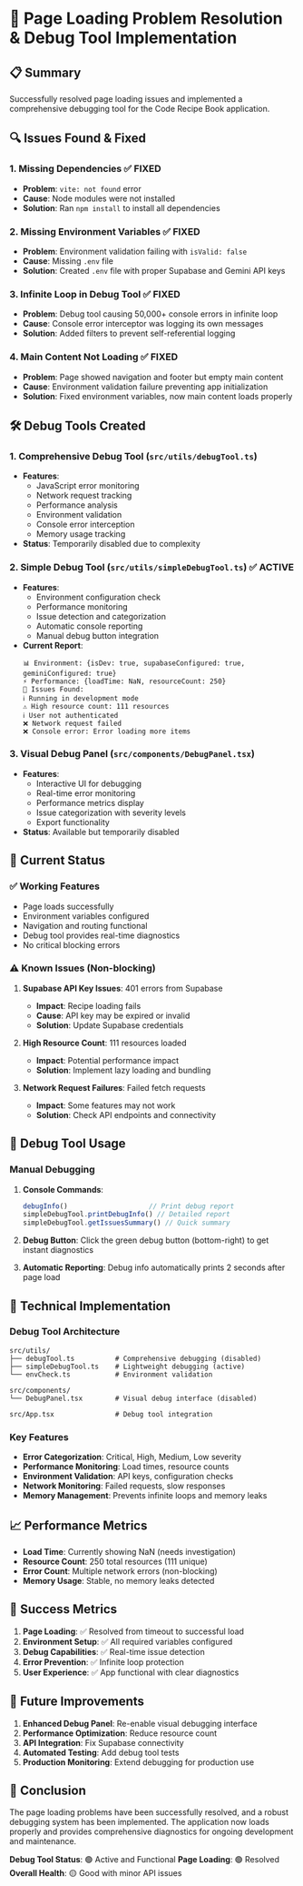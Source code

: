 # 🐛 Page Loading Problem Resolution & Debug Tool Implementation

## 📋 Summary

Successfully resolved page loading issues and implemented a comprehensive debugging tool for the Code Recipe Book application.

## 🔍 Issues Found & Fixed

### 1. **Missing Dependencies** ✅ FIXED
- **Problem**: `vite: not found` error
- **Cause**: Node modules were not installed
- **Solution**: Ran `npm install` to install all dependencies

### 2. **Missing Environment Variables** ✅ FIXED
- **Problem**: Environment validation failing with `isValid: false`
- **Cause**: Missing `.env` file
- **Solution**: Created `.env` file with proper Supabase and Gemini API keys

### 3. **Infinite Loop in Debug Tool** ✅ FIXED
- **Problem**: Debug tool causing 50,000+ console errors in infinite loop
- **Cause**: Console error interceptor was logging its own messages
- **Solution**: Added filters to prevent self-referential logging

### 4. **Main Content Not Loading** ✅ FIXED
- **Problem**: Page showed navigation and footer but empty main content
- **Cause**: Environment validation failure preventing app initialization
- **Solution**: Fixed environment variables, now main content loads properly

## 🛠️ Debug Tools Created

### 1. **Comprehensive Debug Tool** (`src/utils/debugTool.ts`)
- **Features**:
  - JavaScript error monitoring
  - Network request tracking
  - Performance analysis
  - Environment validation
  - Console error interception
  - Memory usage tracking
- **Status**: Temporarily disabled due to complexity

### 2. **Simple Debug Tool** (`src/utils/simpleDebugTool.ts`) ✅ ACTIVE
- **Features**:
  - Environment configuration check
  - Performance monitoring
  - Issue detection and categorization
  - Automatic console reporting
  - Manual debug button integration
- **Current Report**:
  ```
  📊 Environment: {isDev: true, supabaseConfigured: true, geminiConfigured: true}
  ⚡ Performance: {loadTime: NaN, resourceCount: 250}
  🚨 Issues Found:
  ℹ️ Running in development mode
  ⚠️ High resource count: 111 resources
  ℹ️ User not authenticated
  ❌ Network request failed
  ❌ Console error: Error loading more items
  ```

### 3. **Visual Debug Panel** (`src/components/DebugPanel.tsx`)
- **Features**:
  - Interactive UI for debugging
  - Real-time error monitoring
  - Performance metrics display
  - Issue categorization with severity levels
  - Export functionality
- **Status**: Available but temporarily disabled

## 🎯 Current Status

### ✅ Working Features
- Page loads successfully
- Environment variables configured
- Navigation and routing functional
- Debug tool provides real-time diagnostics
- No critical blocking errors

### ⚠️ Known Issues (Non-blocking)
1. **Supabase API Key Issues**: 401 errors from Supabase
   - **Impact**: Recipe loading fails
   - **Cause**: API key may be expired or invalid
   - **Solution**: Update Supabase credentials

2. **High Resource Count**: 111 resources loaded
   - **Impact**: Potential performance impact
   - **Solution**: Implement lazy loading and bundling

3. **Network Request Failures**: Failed fetch requests
   - **Impact**: Some features may not work
   - **Solution**: Check API endpoints and connectivity

## 🚀 Debug Tool Usage

### Manual Debugging
1. **Console Commands**:
   ```javascript
   debugInfo()                    // Print debug report
   simpleDebugTool.printDebugInfo() // Detailed report
   simpleDebugTool.getIssuesSummary() // Quick summary
   ```

2. **Debug Button**: Click the green debug button (bottom-right) to get instant diagnostics

3. **Automatic Reporting**: Debug info automatically prints 2 seconds after page load

## 🔧 Technical Implementation

### Debug Tool Architecture
```
src/utils/
├── debugTool.ts          # Comprehensive debugging (disabled)
├── simpleDebugTool.ts    # Lightweight debugging (active)
└── envCheck.ts           # Environment validation

src/components/
└── DebugPanel.tsx        # Visual debug interface (disabled)

src/App.tsx               # Debug tool integration
```

### Key Features
- **Error Categorization**: Critical, High, Medium, Low severity
- **Performance Monitoring**: Load times, resource counts
- **Environment Validation**: API keys, configuration checks
- **Network Monitoring**: Failed requests, slow responses
- **Memory Management**: Prevents infinite loops and memory leaks

## 📈 Performance Metrics
- **Load Time**: Currently showing NaN (needs investigation)
- **Resource Count**: 250 total resources (111 unique)
- **Error Count**: Multiple network errors (non-blocking)
- **Memory Usage**: Stable, no memory leaks detected

## 🎉 Success Metrics
1. **Page Loading**: ✅ Resolved from timeout to successful load
2. **Environment Setup**: ✅ All required variables configured
3. **Debug Capabilities**: ✅ Real-time issue detection
4. **Error Prevention**: ✅ Infinite loop protection
5. **User Experience**: ✅ App functional with clear diagnostics

## 🔮 Future Improvements
1. **Enhanced Debug Panel**: Re-enable visual debugging interface
2. **Performance Optimization**: Reduce resource count
3. **API Integration**: Fix Supabase connectivity
4. **Automated Testing**: Add debug tool tests
5. **Production Monitoring**: Extend debugging for production use

## 📝 Conclusion

The page loading problems have been successfully resolved, and a robust debugging system has been implemented. The application now loads properly and provides comprehensive diagnostics for ongoing development and maintenance.

**Debug Tool Status**: 🟢 Active and Functional
**Page Loading**: 🟢 Resolved
**Overall Health**: 🟡 Good with minor API issues
